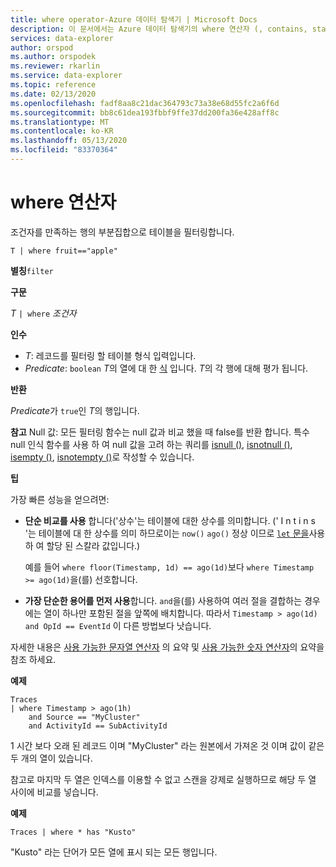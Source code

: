 ```yaml
---
title: where operator-Azure 데이터 탐색기 | Microsoft Docs
description: 이 문서에서는 Azure 데이터 탐색기의 where 연산자 (, contains, startswith, endswith, matches regex)를 설명 합니다.
services: data-explorer
author: orspod
ms.author: orspodek
ms.reviewer: rkarlin
ms.service: data-explorer
ms.topic: reference
ms.date: 02/13/2020
ms.openlocfilehash: fadf8aa8c21dac364793c73a38e68d55fc2a6f6d
ms.sourcegitcommit: bb8c61dea193fbbf9ffe37dd200fa36e428aff8c
ms.translationtype: MT
ms.contentlocale: ko-KR
ms.lasthandoff: 05/13/2020
ms.locfileid: "83370364"
---
```

# <a name="where-operator"></a>where 연산자

조건자를 만족하는 행의 부분집합으로 테이블을 필터링합니다.

```kusto
T | where fruit=="apple"
```

**별칭**`filter`

**구문**

*T* `| where` *조건자*

**인수**

* *T*: 레코드를 필터링 할 테이블 형식 입력입니다.
* *Predicate*: `boolean` *T*의 열에 대 한 [식](./scalar-data-types/bool.md) 입니다. *T*의 각 행에 대해 평가 됩니다.

**반환**

*Predicate*가 `true`인 *T*의 행입니다.

**참고** Null 값: 모든 필터링 함수는 null 값과 비교 했을 때 false를 반환 합니다. 특수 null 인식 함수를 사용 하 여 null 값을 고려 하는 쿼리를 [isnull ()](./isnullfunction.md), [isnotnull ()](./isnotnullfunction.md), [isempty ()](./isemptyfunction.md), [isnotempty ()](./isnotemptyfunction.md)로 작성할 수 있습니다. 

**팁**

가장 빠른 성능을 얻으려면:

* **단순 비교를 사용** 합니다('상수'는 테이블에 대한 상수를 의미합니다. (' I n t i n s '는 테이블에 대 한 상수를 의미 하므로이는 `now()` `ago()` 정상 이므로 [ `let` 문을](./letstatement.md)사용 하 여 할당 된 스칼라 값입니다.)

    예를 들어 `where floor(Timestamp, 1d) == ago(1d)`보다 `where Timestamp >= ago(1d)`을(를) 선호합니다.

* **가장 단순한 용어를 먼저 사용**합니다. `and`을(를) 사용하여 여러 절을 결합하는 경우에는 열이 하나만 포함된 절을 앞쪽에 배치합니다. 따라서 `Timestamp > ago(1d) and OpId == EventId` 이 다른 방법보다 낫습니다.

자세한 내용은 [사용 가능한 문자열 연산자](./datatypes-string-operators.md) 의 요약 및 [사용 가능한 숫자 연산자](./numoperators.md)의 요약을 참조 하세요.

**예제**

```kusto
Traces
| where Timestamp > ago(1h)
    and Source == "MyCluster"
    and ActivityId == SubActivityId 
```

1 시간 보다 오래 된 레코드 이며 "MyCluster" 라는 원본에서 가져온 것 이며 값이 같은 두 개의 열이 있습니다. 

참고로 마지막 두 열은 인덱스를 이용할 수 없고 스캔을 강제로 실행하므로 해당 두 열 사이에 비교를 넣습니다.

**예제**

```kusto
Traces | where * has "Kusto"
```

"Kusto" 라는 단어가 모든 열에 표시 되는 모든 행입니다.
